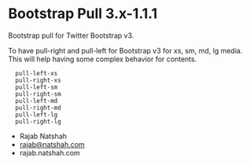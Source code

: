 Bootstrap Pull 3.x-1.1.1
==============

   Bootstrap pull for Twitter Bootstrap v3.
   
   To have pull-right and pull-left for Bootstrap v3 for xs, sm, md, lg media.
   This will help having some complex behavior for contents.
   
      pull-left-xs
      pull-right-xs
      pull-left-sm
      pull-right-sm
      pull-left-md
      pull-right-md
      pull-left-lg
      pull-right-lg
      
    
   - Rajab Natshah
   - rajab@natshah.com
   - rajab.natshah.com 
